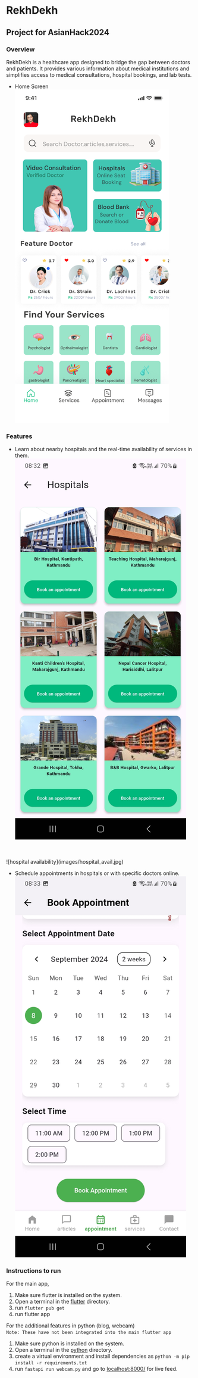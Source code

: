 # RekhDekh
## Project for AsianHack2024

### Overview
RekhDekh is a healthcare app designed to bridge the gap between doctors and patients. It provides various information about medical institutions and simplifies access to medical consultations, hospital bookings, and lab tests. 

- Home Screen
![homescreen](images/home.png)

### Features

- Learn about nearby hospitals and the real-time availability of services in them.
![hospital list](images/hospital_list.jpg)
<br>
<br>
![hospital availability](images/hospital_avail.jpg)

- Schedule appointments in hospitals or with specific doctors online.
![appointment](images/appointment.jpg)

### Instructions to run
For the main app,
1. Make sure flutter is installed on the system.
2. Open a terminal in the [flutter](flutter/) directory.
3. run `flutter pub get`
4. run flutter app

For the additional features in python (blog, webcam)\
`Note: These have not been integrated into the main flutter app`
1. Make sure python is installed on the system.
2. Open a terminal in the [python](python/) directory.
3. create a virtual environment and install dependencies as 
    `python -m pip install -r requirements.txt`
4. run `fastapi run webcam.py` and go to [localhost:8000/](localhost:8000/) for live feed.
